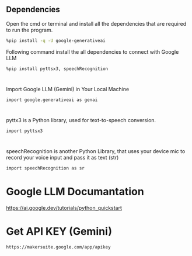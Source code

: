 ## Dependencies 
Open the cmd or terminal and install all the dependencies that are required to run the program.
```bash
%pip install -q -U google-generativeai
```
Following command install the all dependencies to connect with Google LLM
```bash
%pip install pyttsx3, speechRecognition
```
#
Import Google LLM (Gemini) in Your Local Machine
```bash
import google.generativeai as genai
``` 
#
pyttx3 is a Python library, used for text-to-speech conversion. 
```bash
import pyttsx3
``` 
#
speechRecognition is another Python Library, that uses your device mic to record your voice input and pass it as text (str) 
```bash
import speechRecognition as sr
```  
#
# Google LLM Documantation

<a>https://ai.google.dev/tutorials/python_quickstart </a>

#
# Get API KEY (Gemini)
```bash
https://makersuite.google.com/app/apikey
```
